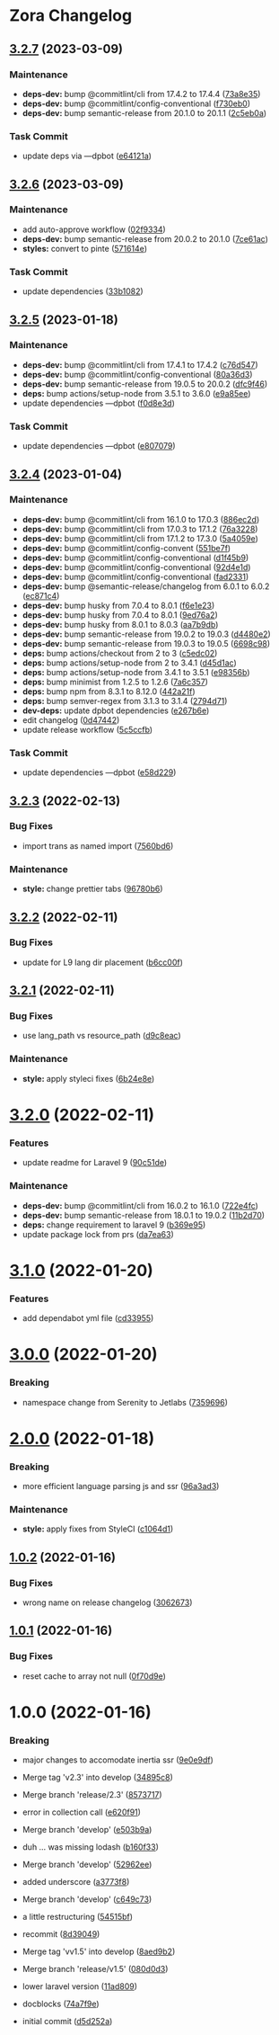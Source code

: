 # Zora Changelog

## [3.2.7](https://github.com/jetstreamlabs/zora/compare/v3.2.6...v3.2.7) (2023-03-09)


### Maintenance

* **deps-dev:** bump @commitlint/cli from 17.4.2 to 17.4.4 ([73a8e35](https://github.com/jetstreamlabs/zora/commit/73a8e3517bbe7b719425adfda9cae20029e187af))
* **deps-dev:** bump @commitlint/config-conventional ([f730eb0](https://github.com/jetstreamlabs/zora/commit/f730eb0549a3fc7c83ce3a94e8dabf31388be144))
* **deps-dev:** bump semantic-release from 20.1.0 to 20.1.1 ([2c5eb0a](https://github.com/jetstreamlabs/zora/commit/2c5eb0acd2b55673af885406decbb1aaec5d775e))


### Task Commit

* update deps via —dpbot ([e64121a](https://github.com/jetstreamlabs/zora/commit/e64121a8428503d810f63c6097998e78b82ec4d6))

## [3.2.6](https://github.com/jetstreamlabs/zora/compare/v3.2.5...v3.2.6) (2023-03-09)


### Maintenance

* add auto-approve workflow ([02f9334](https://github.com/jetstreamlabs/zora/commit/02f9334d6a4e8671659b0d292007eff877c83196))
* **deps-dev:** bump semantic-release from 20.0.2 to 20.1.0 ([7ce61ac](https://github.com/jetstreamlabs/zora/commit/7ce61ac87d0b347a53226880d8aa0a22f85ae940))
* **styles:** convert to pinte ([571614e](https://github.com/jetstreamlabs/zora/commit/571614e2d75fc33c2a5e9ab9d66fa965962fef4a))


### Task Commit

* update dependencies ([33b1082](https://github.com/jetstreamlabs/zora/commit/33b1082e655582a84bf1c50dc11b7fce1aa0b6c1))

## [3.2.5](https://github.com/jetstreamlabs/zora/compare/v3.2.4...v3.2.5) (2023-01-18)


### Maintenance

* **deps-dev:** bump @commitlint/cli from 17.4.1 to 17.4.2 ([c76d547](https://github.com/jetstreamlabs/zora/commit/c76d5472576ff2fd03dbe1d6ab50b568c2f9590b))
* **deps-dev:** bump @commitlint/config-conventional ([80a36d3](https://github.com/jetstreamlabs/zora/commit/80a36d3f07a5062fffe490ed292361e923e633aa))
* **deps-dev:** bump semantic-release from 19.0.5 to 20.0.2 ([dfc9f46](https://github.com/jetstreamlabs/zora/commit/dfc9f469b8529d93c7712e834d6027abb2dcdf94))
* **deps:** bump actions/setup-node from 3.5.1 to 3.6.0 ([e9a85ee](https://github.com/jetstreamlabs/zora/commit/e9a85eeade73b21e0d1893101940ef978ef53058))
* update dependencies —dpbot ([f0d8e3d](https://github.com/jetstreamlabs/zora/commit/f0d8e3d5315a3fe9377379fcb5cf0eaa53034f00))


### Task Commit

* update dependencies —dpbot ([e807079](https://github.com/jetstreamlabs/zora/commit/e807079c34aceb3b916eb0e36ff1dcba6a4d4797))

## [3.2.4](https://github.com/jetstreamlabs/zora/compare/v3.2.3...v3.2.4) (2023-01-04)


### Maintenance

* **deps-dev:** bump @commitlint/cli from 16.1.0 to 17.0.3 ([886ec2d](https://github.com/jetstreamlabs/zora/commit/886ec2da45470de2063e7dac50734aaaa20e2891))
* **deps-dev:** bump @commitlint/cli from 17.0.3 to 17.1.2 ([76a3228](https://github.com/jetstreamlabs/zora/commit/76a322863d50b31428c1504ed30c0ab763550ba6))
* **deps-dev:** bump @commitlint/cli from 17.1.2 to 17.3.0 ([5a4059e](https://github.com/jetstreamlabs/zora/commit/5a4059e42095bba850c425a1cacc1534ab0a691f))
* **deps-dev:** bump @commitlint/config-convent ([551be7f](https://github.com/jetstreamlabs/zora/commit/551be7ff18ab31beba8eabc7ed007cb00c93be18))
* **deps-dev:** bump @commitlint/config-conventional ([d1f45b9](https://github.com/jetstreamlabs/zora/commit/d1f45b94c0f41edbf1bac753bd78d416185c61ac))
* **deps-dev:** bump @commitlint/config-conventional ([92d4e1d](https://github.com/jetstreamlabs/zora/commit/92d4e1d5d668f7d5fd1120572c440e767f92570f))
* **deps-dev:** bump @commitlint/config-conventional ([fad2331](https://github.com/jetstreamlabs/zora/commit/fad2331ce412b58f9ef5cdfb1f7b6752162d5416))
* **deps-dev:** bump @semantic-release/changelog from 6.0.1 to 6.0.2 ([ec871c4](https://github.com/jetstreamlabs/zora/commit/ec871c4d7615da04655c1f0c639a7bbb9309da9a))
* **deps-dev:** bump husky from 7.0.4 to 8.0.1 ([f6e1e23](https://github.com/jetstreamlabs/zora/commit/f6e1e236b28174db98b679270407cd9bc3e900a6))
* **deps-dev:** bump husky from 7.0.4 to 8.0.1 ([9ed76a2](https://github.com/jetstreamlabs/zora/commit/9ed76a211a957c76db0d65c15fb1e7b278136efa))
* **deps-dev:** bump husky from 8.0.1 to 8.0.3 ([aa7b9db](https://github.com/jetstreamlabs/zora/commit/aa7b9db574257eaa148a5fc77bb26f1867a6dc34))
* **deps-dev:** bump semantic-release from 19.0.2 to 19.0.3 ([d4480e2](https://github.com/jetstreamlabs/zora/commit/d4480e28b0fe6daa9e711e21b4faa4568900b1c9))
* **deps-dev:** bump semantic-release from 19.0.3 to 19.0.5 ([6698c98](https://github.com/jetstreamlabs/zora/commit/6698c986569d70f42883f1bec7ad6935b1894679))
* **deps:** bump actions/checkout from 2 to 3 ([c5edc02](https://github.com/jetstreamlabs/zora/commit/c5edc02f288711239d7a66a39cb9cfe86b654d5a))
* **deps:** bump actions/setup-node from 2 to 3.4.1 ([d45d1ac](https://github.com/jetstreamlabs/zora/commit/d45d1ac642232492a9d471bb4296d719e825fd96))
* **deps:** bump actions/setup-node from 3.4.1 to 3.5.1 ([e98356b](https://github.com/jetstreamlabs/zora/commit/e98356b86db0d68e5a3a9ac60ed0029c8a10a60e))
* **deps:** bump minimist from 1.2.5 to 1.2.6 ([7a6c357](https://github.com/jetstreamlabs/zora/commit/7a6c357d0488040dbb934286d8ffe2e8ff2a24dd))
* **deps:** bump npm from 8.3.1 to 8.12.0 ([442a21f](https://github.com/jetstreamlabs/zora/commit/442a21fc7cbbfee4e1acb569e9a495610db6cfd4))
* **deps:** bump semver-regex from 3.1.3 to 3.1.4 ([2794d71](https://github.com/jetstreamlabs/zora/commit/2794d714a2ed0dfce4a399c32f9248a14399f641))
* **dev-deps:** update dpbot dependencies ([e267b6e](https://github.com/jetstreamlabs/zora/commit/e267b6ef9ad486b0d5f28b4a0f9bc512c7f0fd52))
* edit changelog ([0d47442](https://github.com/jetstreamlabs/zora/commit/0d47442c1566dc93d2a123665a83debb7fa08aa2))
* update release workflow ([5c5ccfb](https://github.com/jetstreamlabs/zora/commit/5c5ccfbdf7d806e7b127be865363a3096bca5b6f))


### Task Commit

* update dependencies —dpbot ([e58d229](https://github.com/jetstreamlabs/zora/commit/e58d2291ca3a25879825b07e4f1e24f35994158b))

## [3.2.3](https://github.com/jetstreamlabs/zora/compare/v3.2.2...v3.2.3) (2022-02-13)

### Bug Fixes

- import trans as named import ([7560bd6](https://github.com/jetstreamlabs/zora/commit/7560bd63033afe2d997157e07186314129fd7aa9))

### Maintenance

- **style:** change prettier tabs ([96780b6](https://github.com/jetstreamlabs/zora/commit/96780b6623f80222dbae88ec1c7918f2d07b5a6b))

## [3.2.2](https://github.com/jetstreamlabs/zora/compare/v3.2.1...v3.2.2) (2022-02-11)

### Bug Fixes

- update for L9 lang dir placement ([b6cc00f](https://github.com/jetstreamlabs/zora/commit/b6cc00f4f7d70f4fb79d4e8041acffc151d85f1e))

## [3.2.1](https://github.com/jetstreamlabs/zora/compare/v3.2.0...v3.2.1) (2022-02-11)

### Bug Fixes

- use lang_path vs resource_path ([d9c8eac](https://github.com/jetstreamlabs/zora/commit/d9c8eac5a7ca9d878f8745aede424ee6b7ace187))

### Maintenance

- **style:** apply styleci fixes ([6b24e8e](https://github.com/jetstreamlabs/zora/commit/6b24e8e89e0b650e69967a560d990cefa8f4a2ca))

# [3.2.0](https://github.com/jetstreamlabs/zora/compare/v3.1.0...v3.2.0) (2022-02-11)

### Features

- update readme for Laravel 9 ([90c51de](https://github.com/jetstreamlabs/zora/commit/90c51de81528ab27027e107f67b92b04b9f6cce1))

### Maintenance

- **deps-dev:** bump @commitlint/cli from 16.0.2 to 16.1.0 ([722e4fc](https://github.com/jetstreamlabs/zora/commit/722e4fcc4698ba10323ee7c0dad7ea3649e21dbb))
- **deps-dev:** bump semantic-release from 18.0.1 to 19.0.2 ([11b2d70](https://github.com/jetstreamlabs/zora/commit/11b2d70f266bd1f7c2f13e73dda0796b304fea7b))
- **deps:** change requirement to laravel 9 ([b369e95](https://github.com/jetstreamlabs/zora/commit/b369e95ef4dccf62ba12c14155bfc5699608e9b9))
- update package lock from prs ([da7ea63](https://github.com/jetstreamlabs/zora/commit/da7ea6381220a1222760b97a045dd7dce6ff53e5))

# [3.1.0](https://github.com/jetstreamlabs/zora/compare/v3.0.0...v3.1.0) (2022-01-20)

### Features

- add dependabot yml file ([cd33955](https://github.com/jetstreamlabs/zora/commit/cd339555b9eafb9de6aeed04552640636b90e38d))

# [3.0.0](https://github.com/jetstreamlabs/zora/compare/v2.0.0...v3.0.0) (2022-01-20)

### Breaking

- namespace change from Serenity to Jetlabs ([7359696](https://github.com/jetstreamlabs/zora/commit/7359696b748f5ccb27ac9e7e7481794edafec9b5))

# [2.0.0](https://github.com/jetstreamlabs/zora/compare/v1.0.2...v2.0.0) (2022-01-18)

### Breaking

- more efficient language parsing js and ssr ([96a3ad3](https://github.com/jetstreamlabs/zora/commit/96a3ad30c3550793a29bba22762a0dd4352ca3da))

### Maintenance

- **style:** apply fixes from StyleCI ([c1064d1](https://github.com/jetstreamlabs/zora/commit/c1064d1d335ed866e9f36f92efce5a3520e44f39))

## [1.0.2](https://github.com/jetstreamlabs/zora/compare/v1.0.1...v1.0.2) (2022-01-16)

### Bug Fixes

- wrong name on release changelog ([3062673](https://github.com/jetstreamlabs/zora/commit/30626732de5609a596804aca54ee5a3ef800b7f0))

## [1.0.1](https://github.com/jetstreamlabs/zora/compare/v1.0.0...v1.0.1) (2022-01-16)

### Bug Fixes

- reset cache to array not null ([0f70d9e](https://github.com/jetstreamlabs/zora/commit/0f70d9e14a9468cf3dc64ec081d86b3c7cd6471d))

# 1.0.0 (2022-01-16)

### Breaking

- major changes to accomodate inertia ssr ([9e0e9df](https://github.com/jetstreamlabs/zora/commit/9e0e9df7e034bd6f9ecd29e69fa94db388b499bd))

- Merge tag 'v2.3' into develop ([34895c8](https://github.com/jetstreamlabs/zora/commit/34895c8161b3ad010e74d9974bc2c7e67a8fdba8))
- Merge branch 'release/2.3' ([8573717](https://github.com/jetstreamlabs/zora/commit/857371793c37a170c636a6152e7eb6223db733fe))
- error in collection call ([e620f91](https://github.com/jetstreamlabs/zora/commit/e620f914b10e4a4665425855e5effe5d0368e831))
- Merge branch 'develop' ([e503b9a](https://github.com/jetstreamlabs/zora/commit/e503b9abdc1104ce6398d921398b766dac681f84))
- duh … was missing lodash ([b160f33](https://github.com/jetstreamlabs/zora/commit/b160f3342e551e027cc92b1bcf008cf3f662fcb3))
- Merge branch 'develop' ([52962ee](https://github.com/jetstreamlabs/zora/commit/52962ee02a4f721aeeaf564cbe6c7e00b8505d89))
- added underscore ([a3773f8](https://github.com/jetstreamlabs/zora/commit/a3773f8a47a46f5673ed998a1df34038cf016053))
- Merge branch 'develop' ([c649c73](https://github.com/jetstreamlabs/zora/commit/c649c731e8a41a840ee948606bc9779273dbd45f))
- a little restructuring ([54515bf](https://github.com/jetstreamlabs/zora/commit/54515bfe7672e75725f0919908609e78170b97b1))
- recommit ([8d39049](https://github.com/jetstreamlabs/zora/commit/8d39049a9c6db6d210f1e1e5f109809ae600f72e))
- Merge tag 'vv1.5' into develop ([8aed9b2](https://github.com/jetstreamlabs/zora/commit/8aed9b29c3b8bfb446f2491e586f38e2daac53f4))
- Merge branch 'release/v1.5' ([080d0d3](https://github.com/jetstreamlabs/zora/commit/080d0d334d2275c0b10be754c30e82a5d343abe1))
- lower laravel version ([11ad809](https://github.com/jetstreamlabs/zora/commit/11ad80996feae7c47107e60c6d3bda2f9f3bed64))
- docblocks ([74a7f9e](https://github.com/jetstreamlabs/zora/commit/74a7f9eb95920e12e4246df137eb05ce65a9cf90))
- initial commit ([d5d252a](https://github.com/jetstreamlabs/zora/commit/d5d252a4b99037e5a281e5312032a15bf52985f6))

